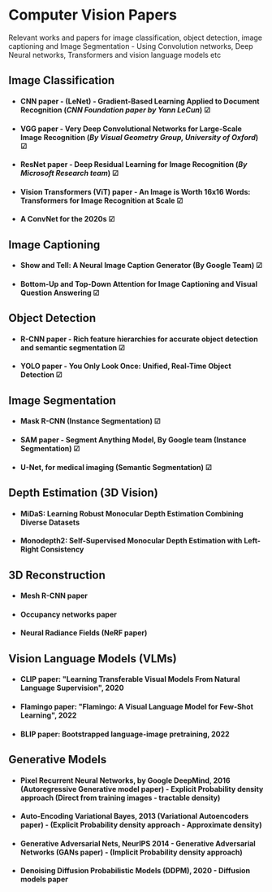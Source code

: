 # Computer Vision Papers
Relevant works and papers for image classification, object detection, image captioning and Image Segmentation - Using Convolution networks, Deep Neural networks, Transformers and vision language models etc

## Image Classification
- #### CNN paper - (LeNet) - Gradient-Based Learning Applied to Document Recognition (_CNN Foundation paper by Yann LeCun_) ☑
- #### VGG paper - Very Deep Convolutional Networks for Large-Scale Image Recognition (_By Visual Geometry Group, University of Oxford_) ☑
- #### ResNet paper - Deep Residual Learning for Image Recognition (_By Microsoft Research team_) ☑
- #### Vision Transformers (ViT) paper - An Image is Worth 16x16 Words: Transformers for Image Recognition at Scale ☑
- #### A ConvNet for the 2020s ☑
  

## Image Captioning
- #### Show and Tell: A Neural Image Caption Generator (By Google Team) ☑
- #### Bottom-Up and Top-Down Attention for Image Captioning and Visual Question Answering ☑


## Object Detection
- #### R-CNN paper - Rich feature hierarchies for accurate object detection and semantic segmentation ☑
- #### YOLO paper - You Only Look Once: Unified, Real-Time Object Detection ☑


## Image Segmentation
- #### Mask R-CNN (Instance Segmentation) ☑
- #### SAM paper - Segment Anything Model, By Google team (Instance Segmentation) ☑
- #### U-Net, for medical imaging (Semantic Segmentation) ☑


## Depth Estimation (3D Vision)
- #### MiDaS: Learning Robust Monocular Depth Estimation Combining Diverse Datasets
- #### Monodepth2: Self-Supervised Monocular Depth Estimation with Left-Right Consistency


## 3D Reconstruction
- #### Mesh R-CNN paper
- #### Occupancy networks paper
- #### Neural Radiance Fields (NeRF paper)


## Vision Language Models (VLMs)
- #### CLIP paper: "Learning Transferable Visual Models From Natural Language Supervision", 2020
- #### Flamingo paper: "Flamingo: A Visual Language Model for Few-Shot Learning", 2022
- #### BLIP paper: Bootstrapped language-image pretraining, 2022


## Generative Models
- #### Pixel Recurrent Neural Networks, by Google DeepMind, 2016 (Autoregressive Generative model paper) - Explicit Probability density approach (Direct from training images - tractable density)
- #### Auto-Encoding Variational Bayes, 2013 (Variational Autoencoders paper) - (Explicit Probability density approach - Approximate density)
- #### Generative Adversarial Nets, NeurIPS 2014 - Generative Adversarial Networks (GANs paper) - (Implicit Probability density approach)
- #### Denoising Diffusion Probabilistic Models (DDPM), 2020 - Diffusion models paper

